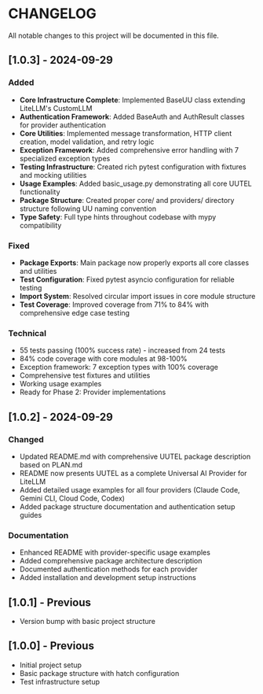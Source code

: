 # CHANGELOG

All notable changes to this project will be documented in this file.

## [1.0.3] - 2024-09-29

### Added
- **Core Infrastructure Complete**: Implemented BaseUU class extending LiteLLM's CustomLLM
- **Authentication Framework**: Added BaseAuth and AuthResult classes for provider authentication
- **Core Utilities**: Implemented message transformation, HTTP client creation, model validation, and retry logic
- **Exception Framework**: Added comprehensive error handling with 7 specialized exception types
- **Testing Infrastructure**: Created rich pytest configuration with fixtures and mocking utilities
- **Usage Examples**: Added basic_usage.py demonstrating all core UUTEL functionality
- **Package Structure**: Created proper core/ and providers/ directory structure following UU naming convention
- **Type Safety**: Full type hints throughout codebase with mypy compatibility

### Fixed
- **Package Exports**: Main package now properly exports all core classes and utilities
- **Test Configuration**: Fixed pytest asyncio configuration for reliable testing
- **Import System**: Resolved circular import issues in core module structure
- **Test Coverage**: Improved coverage from 71% to 84% with comprehensive edge case testing

### Technical
- 55 tests passing (100% success rate) - increased from 24 tests
- 84% code coverage with core modules at 98-100%
- Exception framework: 7 exception types with 100% coverage
- Comprehensive test fixtures and utilities
- Working usage examples
- Ready for Phase 2: Provider implementations

## [1.0.2] - 2024-09-29

### Changed
- Updated README.md with comprehensive UUTEL package description based on PLAN.md
- README now presents UUTEL as a complete Universal AI Provider for LiteLLM
- Added detailed usage examples for all four providers (Claude Code, Gemini CLI, Cloud Code, Codex)
- Added package structure documentation and authentication setup guides

### Documentation
- Enhanced README with provider-specific usage examples
- Added comprehensive package architecture description
- Documented authentication methods for each provider
- Added installation and development setup instructions

## [1.0.1] - Previous
- Version bump with basic project structure

## [1.0.0] - Previous
- Initial project setup
- Basic package structure with hatch configuration
- Test infrastructure setup